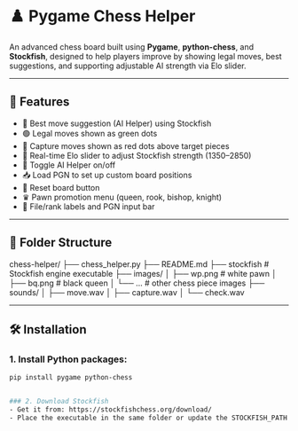 # ♟️ Pygame Chess Helper

An advanced chess board built using **Pygame**, **python-chess**, and **Stockfish**, designed to help players improve by showing legal moves, best suggestions, and supporting adjustable AI strength via Elo slider.

---

## 🚀 Features

- 🎯 Best move suggestion (AI Helper) using Stockfish
- 🟢 Legal moves shown as green dots
- 🔴 Capture moves shown as red dots above target pieces
- 🔁 Real-time Elo slider to adjust Stockfish strength (1350–2850)
- 🧠 Toggle AI Helper on/off
- 📥 Load PGN to set up custom board positions
- 🔄 Reset board button
- ♛ Pawn promotion menu (queen, rook, bishop, knight)
- 📍 File/rank labels and PGN input bar

---

## 📂 Folder Structure

chess-helper/
├── chess_helper.py
├── README.md
├── stockfish # Stockfish engine executable
├── images/
│ ├── wp.png # white pawn
│ ├── bq.png # black queen
│ └── ... # other chess piece images
├── sounds/
│ ├── move.wav
│ ├── capture.wav
│ └── check.wav

---

## 🛠️ Installation

### 1. Install Python packages:

```bash
pip install pygame python-chess


### 2. Download Stockfish
- Get it from: https://stockfishchess.org/download/
- Place the executable in the same folder or update the STOCKFISH_PATH variable in chess_helper.py

